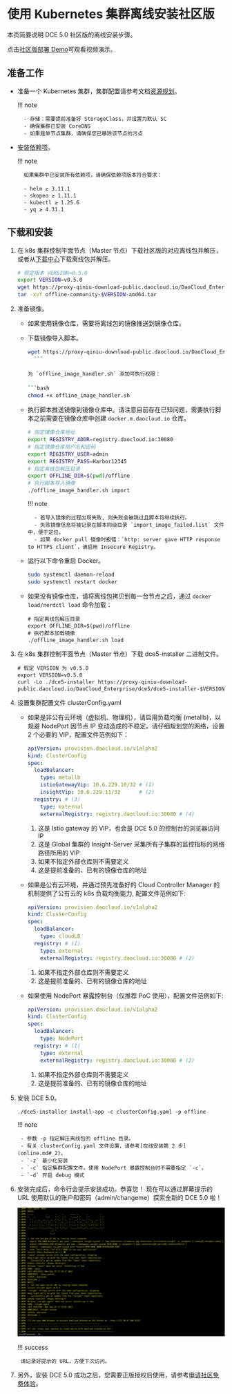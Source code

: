 # 使用 Kubernetes 集群离线安装社区版

本页简要说明 DCE 5.0 社区版的离线安装步骤。

点击[社区版部署 Demo](../../../videos/install.md)可观看视频演示。

## 准备工作

- 准备一个 Kubernetes 集群，集群配置请参考文档[资源规划](../resources.md)。

    !!! note

        - 存储：需要提前准备好 StorageClass，并设置为默认 SC
        - 确保集群已安装 CoreDNS
        - 如果是单节点集群，请确保您已移除该节点的污点

- [安装依赖项](../../install-tools.md)。

    !!! note

        如果集群中已安装所有依赖项，请确保依赖项版本符合要求：
        
        - helm ≥ 3.11.1
        - skopeo ≥ 1.11.1
        - kubectl ≥ 1.25.6
        - yq ≥ 4.31.1

## 下载和安装

1. 在 k8s 集群控制平面节点（Master 节点）下载社区版的对应离线包并解压，或者从[下载中心](../../../download/dce5.md)下载离线包并解压。

    ```bash
    # 假定版本 VERSION=0.5.0
    export VERSION=v0.5.0
    wget https://proxy-qiniu-download-public.daocloud.io/DaoCloud_Enterprise/dce5/offline-community-$VERSION-amd64.tar
    tar -xvf offline-community-$VERSION-amd64.tar
    ```

2. 准备镜像。

    - 如果使用镜像仓库，需要将离线包的镜像推送到镜像仓库。

    - 下载镜像导入脚本。

        ```bash
        wget https://proxy-qiniu-download-public.daocloud.io/DaoCloud_Enterprise/dce5/offline_image_handler.sh
          ```

        为 `offline_image_handler.sh` 添加可执行权限：

        ```bash
        chmod +x offline_image_handler.sh
        ```

    - 执行脚本推送镜像到镜像仓库中。请注意目前存在已知问题，需要执行脚本之前需要在镜像仓库中创建 `docker.m.daocloud.io` 仓库。

        ```bash
        # 指定镜像仓库地址
        export REGISTRY_ADDR=registry.daocloud.io:30080
        # 指定镜像仓库用户名和密码
        export REGISTRY_USER=admin
        export REGISTRY_PASS=Harbor12345
        # 指定离线包解压目录
        export OFFLINE_DIR=$(pwd)/offline
        # 执行脚本导入镜像
        ./offline_image_handler.sh import
        ```

        !!! note

            - 若导入镜像的过程出现失败, 则失败会被跳过且脚本将继续执行。
            - 失败镜像信息将被记录在脚本同级目录 `import_image_failed.list` 文件中，便于定位。
            - 如果 docker pull 镜像时报错：`http: server gave HTTP response to HTTPS client`，请启用 Insecure Registry。

    <!-- - 在集群的每个节点上运行 `vim /etc/docker/daemon.json` 命令以编辑 daemon.json 文件，输入以下内容并保存更改。

        ```json title="daemon.json"
        {
        "insecure-registries" : ["172.30.120.180:80"]
        }
        ```

        !!! note

            请确保将 `172.30.120.180:80` 替换为您自己的 Harbor 仓库地址。
            对于 Linux，daemon.json 文件的路径为 `/etc/docker/daemon.json`。 -->

    - 运行以下命令重启 Docker。

        ```bash
        sudo systemctl daemon-reload
        sudo systemctl restart docker
        ```

    - 如果没有镜像仓库，请将离线包拷贝到每一台节点之后，通过 `docker load/nerdctl load` 命令加载：

        ```shell
        # 指定离线包解压目录
        export OFFLINE_DIR=$(pwd)/offline
        # 执行脚本加载镜像
        ./offline_image_handler.sh load
        ```

3. 在 k8s 集群控制平面节点（Master 节点）下载 dce5-installer 二进制文件。

    ```shell
    # 假定 VERSION 为 v0.5.0
    export VERSION=v0.5.0
    curl -Lo ./dce5-installer https://proxy-qiniu-download-public.daocloud.io/DaoCloud_Enterprise/dce5/dce5-installer-$VERSION
    ```

4. 设置集群配置文件 clusterConfig.yaml

    - 如果是非公有云环境（虚拟机、物理机），请启用负载均衡 (metallb)，以规避 NodePort 因节点 IP 变动造成的不稳定。请仔细规划您的网络，设置 2 个必要的 VIP，配置文件范例如下：

        ```yaml title="clusterConfig.yaml"
        apiVersion: provision.daocloud.io/v1alpha2
        kind: ClusterConfig
        spec:
          loadBalancer:
            type: metallb
            istioGatewayVip: 10.6.229.10/32 # (1)
            insightVip: 10.6.229.11/32      # (2)
          registry: # (3)
            type: external
            externalRegistry: registry.daocloud.io:30080 # (4)
        ```

        1. 这是 Istio gateway 的 VIP，也会是 DCE 5.0 的控制台的浏览器访问 IP
        2. 这是 Global 集群的 Insight-Server 采集所有子集群的监控指标的网络路径所用的 VIP
        3. 如果不指定外部仓库则不需要定义
        4. 这是提前准备的、已有的镜像仓库的地址

    - 如果是公有云环境，并通过预先准备好的 Cloud Controller Manager 的机制提供了公有云的 k8s 负载均衡能力, 配置文件范例如下:

        ```yaml title="clusterConfig.yaml"
        apiVersion: provision.daocloud.io/v1alpha2
        kind: ClusterConfig
        spec:
          loadBalancer:
            type: cloudLB
          registry: # (1)
            type: external
            externalRegistry: registry.daocloud.io:30080 # (2)
        ```

        1. 如果不指定外部仓库则不需要定义
        2. 这是提前准备的、已有的镜像仓库的地址

    - 如果使用 NodePort 暴露控制台（仅推荐 PoC 使用），配置文件范例如下:

        ```yaml title="clusterConfig.yaml"
        apiVersion: provision.daocloud.io/v1alpha2
        kind: ClusterConfig
        spec:
          loadBalancer:
            type: NodePort
          registry: # (1)
            type: external
            externalRegistry: registry.daocloud.io:30080 # (2)
        ```

        1. 如果不指定外部仓库则不需要定义
        2. 这是提前准备的、已有的镜像仓库的地址

5. 安装 DCE 5.0。

    ```shell
    ./dce5-installer install-app -c clusterConfig.yaml -p offline
    ```

    !!! note

        - 参数 -p 指定解压离线包的 offline 目录。
        - 有关 clusterConfig.yaml 文件设置，请参考[在线安装第 2 步](online.md#_2)。
        - `-z` 最小化安装
        - `-c` 指定集群配置文件。使用 NodePort 暴露控制台时不需要指定 `-c`。
        - `-d` 开启 debug 模式

6. 安装完成后，命令行会提示安装成功。恭喜您！
   现在可以通过屏幕提示的 URL 使用默认的账户和密码（admin/changeme）探索全新的 DCE 5.0 啦！

    ![安装成功](../../images/success.png)

    !!! success

        请记录好提示的 URL，方便下次访问。

7. 另外，安装 DCE 5.0 成功之后，您需要正版授权后使用，请参考[申请社区免费体验](../../../dce/license0.md)。
